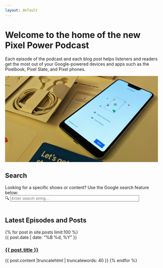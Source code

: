 ```yaml
---
layout: default
---
```


# Welcome to the home of the new Pixel Power Podcast

Each episode of the podcast and each blog post helps listeners and readers get the most out of your Google-powered devices and apps such as the Pixelbook, Pixel Slate, and Pixel phones.

![OG Pixel Phone](/images/design/og-pixel.jpg)

<h2>Search</h2>
Looking for a specific shows or content? Use the Google search feature below:

<form method="get" action="http://www.google.com/search" target="_blank">
<input type="hidden" name="sitesearch" value="pixelpowerpodcast.com" width="500px" />
🔍 <input type="text" name="q" size="50" maxlength="255" placeholder="Enter search string… " />
</form>
<br>

<h2>Latest Episodes and Posts</h2>
{% for post in site.posts limit:100 %}
<li style='list-style-type: none;'>
{{ post.date | date: "%B %d, %Y" }}<br>
<h3><a href="{{ post.url }}">{{ post.title }}</a></h3>
{{ post.content |truncatehtml | truncatewords: 40 }}
{% endfor %}
